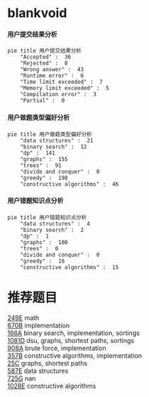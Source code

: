# blankvoid

<!-- tabs:start -->



#### **用户提交结果分析**

```mermaid
pie title 用户提交结果分析
    "Accepted" :  36
    "Rejected" :  0
    "Wrong answer" :  43
    "Runtime error" :  6
    "Time limit exceeded" :  7
    "Memory limit exceeded" :  5
    "Compilation error" :  3
    "Partial" :  0
```

#### **用户做题类型偏好分析**

```mermaid
pie title 用户做题类型偏好分析
    "data structures" :  21
    "binary search" :  12
    "dp" :  141
    "graphs" :  155
    "trees" :  91
    "divide and conquer" :  0
    "greedy" :  198
    "constructive algorithms" :  46
```
#### **用户错题知识点分析**

```mermaid
pie title 用户错题知识点分析
    "data structures" :  4
    "binary search" :  2
    "dp" :  1
    "graphs" :  100
    "trees" :  0
    "divide and conquer" :  0
    "greedy" :  16
    "constructive algorithms" :  15
```



<!-- tabs:end -->
# 推荐题目
[249E](https://codeforces.com/contest/249/problem/E)		math		  
[670B](https://codeforces.com/contest/670/problem/B)		implementation		  
[166A](https://codeforces.com/contest/166/problem/A)		binary search,
                        implementation,
                        sortings		  
[1081D](https://codeforces.com/contest/1081/problem/D)		dsu,
                        graphs,
                        shortest paths,
                        sortings		  
[908A](https://codeforces.com/contest/908/problem/A)		brute force,
                        implementation		  
[357B](https://codeforces.com/contest/357/problem/B)		constructive algorithms,
                        implementation		  
[25C](https://codeforces.com/contest/25/problem/C)		graphs,
                        shortest paths		  
[587E](https://codeforces.com/contest/587/problem/E)		data structures		  
[725G](https://codeforces.com/contest/725/problem/G)		nan		  
[1028E](https://codeforces.com/contest/1028/problem/E)		constructive algorithms		  
